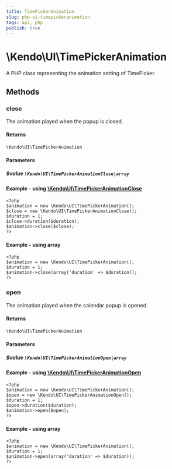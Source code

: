 ```yaml
---
title: TimePickerAnimation
slug: php-ui-timepickeranimation
tags: api, php
publish: true
---
```


# \Kendo\UI\TimePickerAnimation

A PHP class representing the animation setting of TimePicker.


## Methods

### close

The animation played when the popup is closed.

#### Returns
`\Kendo\UI\TimePickerAnimation`

#### Parameters

##### $value `\Kendo\UI\TimePickerAnimationClose|array`


#### Example - using [\Kendo\UI\TimePickerAnimationClose](/kendo-ui/api/wrappers/php/Kendo/UI/TimePickerAnimationClose)
    <?php
    $animation = new \Kendo\UI\TimePickerAnimation();
    $close = new \Kendo\UI\TimePickerAnimationClose();
    $duration = 1;
    $close->duration($duration);
    $animation->close($close);
    ?>

#### Example - using array

    <?php
    $animation = new \Kendo\UI\TimePickerAnimation();
    $duration = 1;
    $animation->close(array('duration' => $duration));
    ?>

### open

The animation played when the calendar popup is opened.

#### Returns
`\Kendo\UI\TimePickerAnimation`

#### Parameters

##### $value `\Kendo\UI\TimePickerAnimationOpen|array`


#### Example - using [\Kendo\UI\TimePickerAnimationOpen](/kendo-ui/api/wrappers/php/Kendo/UI/TimePickerAnimationOpen)
    <?php
    $animation = new \Kendo\UI\TimePickerAnimation();
    $open = new \Kendo\UI\TimePickerAnimationOpen();
    $duration = 1;
    $open->duration($duration);
    $animation->open($open);
    ?>

#### Example - using array

    <?php
    $animation = new \Kendo\UI\TimePickerAnimation();
    $duration = 1;
    $animation->open(array('duration' => $duration));
    ?>

